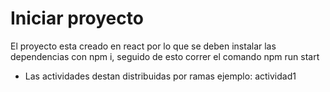 # Iniciar proyecto

El proyecto esta creado en react por lo que se deben instalar las dependencias con npm i, seguido de esto correr el comando npm run start

- Las actividades destan distribuidas por ramas ejemplo: actividad1
